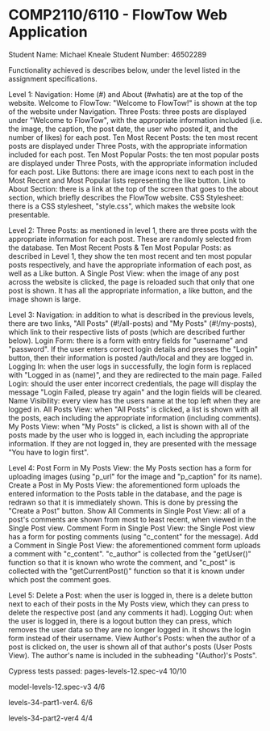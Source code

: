 # COMP2110/6110 - FlowTow Web Application

Student Name: Michael Kneale
Student Number: 46502289

Functionality achieved is describes below, under the level listed in the assignment specifications.


Level 1:
Navigation: Home (#) and About (#whatis) are at the top of the website.
Welcome to FlowTow: "Welcome to FlowTow!" is shown at the top of the website under Navigation.
Three Posts: three posts are displayed under "Welcome to FlowTow", with the appropriate information included (i.e. the image, the caption, the post date, the user who posted it, and the number of likes) for each post.
Ten Most Recent Posts: the ten most recent posts are displayed under Three Posts, with the appropriate information included for each post.
Ten Most Popular Posts: the ten most popular posts are displayed under Three Posts, with the appropriate information included for each post.
Like Buttons: there are image icons next to each post in the Most Recent and Most Popular lists representing the like button.
Link to About Section: there is a link at the top of the screen that goes to the about section, which briefly describes the FlowTow website.
CSS Stylesheet: there is a CSS stylesheet, "style.css", which makes the website look presentable.

Level 2:
Three Posts: as mentioned in level 1, there are three posts with the appropriate information for each post. These are randomly selected from the database.
Ten Most Recent Posts & Ten Most Popular Posts: as described in Level 1, they show the ten most recent and ten most popular posts respectively, and have the appropriate information of each post, as well as a Like button.
A Single Post View: when the image of any post across the website is clicked, the page is reloaded such that only that one post is shown. It has all the appropriate information, a like button, and the image shown is large.

Level 3:
Navigation: in addition to what is described in the previous levels, there are two links, "All Posts" (#!/all-posts) and "My Posts" (#!/my-posts), which link to their respective lists of posts (which are described further below).
Login Form: there is a form with entry fields for "username" and "password". If the user enters correct login details and presses the "Login" button, then their information is posted /auth/local and they are logged in.
Logging In: when the user logs in successfully, the login form is replaced with "Logged in as (name)", and they are redirected to the main page.
Failed Login: should the user enter incorrect credentials, the page will display the message "Login Failed, please try again" and the login fields will be cleared.
Name Visibility: every view has the users name at the top left when they are logged in.
All Posts View: when "All Posts" is clicked, a list is shown with all the posts, each including the appropriate information (including comments).
My Posts View: when "My Posts" is clicked, a list is shown with all of the posts made by the user who is logged in, each including the appropriate information. If they are not logged in, they are presented with the message "You have to login first".

Level 4:
Post Form in My Posts View: the My Posts section has a form for uploading images (using "p_url" for the image and "p_caption" for its name).
Create a Post in My Posts View: the aforementioned form uploads the entered information to the Posts table in the database, and the page is redrawn so that it is immediately shown. This is done by pressing the "Create a Post" button.
Show All Comments in Single Post View: all of a post's comments are shown from most to least recent, when viewed in the Single Post view.
Comment Form in Single Post View: the Single Post view has a form for posting comments (using "c_content" for the message).
Add a Comment in Single Post View: the aforementioned comment form uploads a comment with "c_content". "c_author" is collected from the "getUser()" function so that it is known who wrote the comment, and "c_post" is collected with the "getCurrentPost()" function so that it is known under which post the comment goes.

Level 5:
Delete a Post: when the user is logged in, there is a delete button next to each of their posts in the My Posts view, which they can press to delete the respective post (and any comments it had).
Logging Out: when the user is logged in, there is a logout button they can press, which removes the user data so they are no longer logged in. It shows the login form instead of their username.
View Author's Posts: when the author of a post is clicked on, the user is shown all of that author's posts (User Posts View). The author's name is included in the subheading "(Author)'s Posts".

Cypress tests passed:
pages-levels-12.spec-v4     10/10 

model-levels-12.spec-v3     4/6 

levels-34-part1-ver4.       6/6 

levels-34-part2-ver4        4/4 
